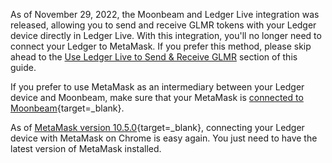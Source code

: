 As of November 29, 2022, the Moonbeam and Ledger Live integration was released, allowing you to send and receive GLMR tokens with your Ledger device directly in Ledger Live. With this integration, you'll no longer need to connect your Ledger to MetaMask. If you prefer this method, please skip ahead to the [Use Ledger Live to Send & Receive GLMR](#use-ledger-live) section of this guide.

If you prefer to use MetaMask as an intermediary between your Ledger device and Moonbeam, make sure that your MetaMask is [connected to Moonbeam](/tokens/connect/metamask){target=\_blank}. 

As of [MetaMask version 10.5.0](https://consensys.net/blog/metamask/metamask-and-ledger-integration-fixed){target=\_blank}, connecting your Ledger device with MetaMask on Chrome is easy again. You just need to have the latest version of MetaMask installed. 
